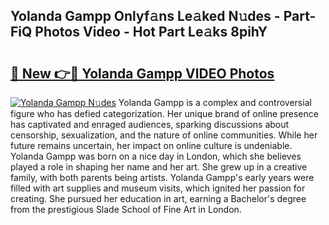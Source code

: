 ## Yolanda Gampp Onlyf𝚊ns Le𝚊ked N𝚞des - Part-FiQ Photos Video - Hot Part Le𝚊ks 8pihY

# <h2><a href="http://ab20707.deff.icu/?id=Yolanda+Gampp">🔗 New 👉🔴 Yolanda Gampp VIDEO Photos</a></h2>

[![Yolanda Gampp N𝚞des](https://i.imgur.com/rIISA9y.gif)](http://ab20707.deff.icu/?id=Yolanda+Gampp)
Yolanda Gampp is a complex and controversial figure who has defied categorization. Her unique brand of online presence has captivated and enraged audiences, sparking discussions about censorship, sexualization, and the nature of online communities. While her future remains uncertain, her impact on online culture is undeniable. Yolanda Gampp was born on a nice day in London, which she believes played a role in shaping her name and her art. She grew up in a creative family, with both parents being artists. Yolanda Gampp's early years were filled with art supplies and museum visits, which ignited her passion for creating. She pursued her education in art, earning a Bachelor's degree from the prestigious Slade School of Fine Art in London.
